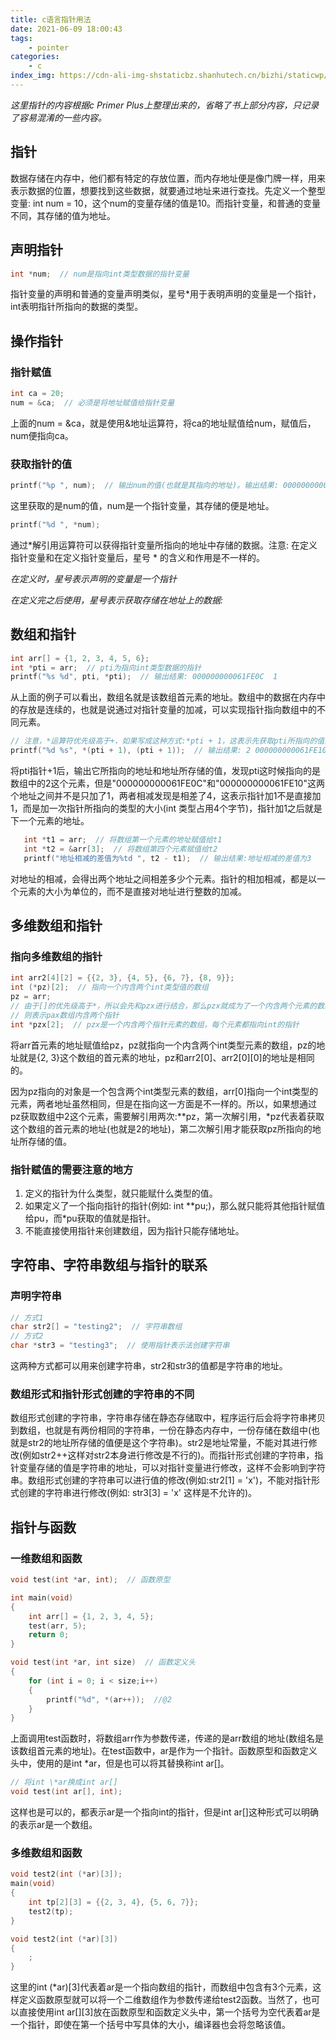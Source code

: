 ```yaml
---
title: c语言指针用法
date: 2021-06-09 18:00:43
tags: 
    - pointer
categories:
    - c
index_img: https://cdn-ali-img-shstaticbz.shanhutech.cn/bizhi/staticwp/202105/58ecbeb7dbd1e25a1e063d6c7f47037b--3853100870.jpg
---
```


*这里指针的内容根据c Primer Plus上整理出来的，省略了书上部分内容，只记录了容易混淆的一些内容。*
<!-- more -->



## 指针

数据存储在内存中，他们都有特定的存放位置，而内存地址便是像门牌一样，用来表示数据的位置，想要找到这些数据，就要通过地址来进行查找。先定义一个整型变量: int num = 10，这个num的变量存储的值是10。而指针变量，和普通的变量不同，其存储的值为地址。

## 声明指针

```c
int *num;  // num是指向int类型数据的指针变量
```

指针变量的声明和普通的变量声明类似，星号*用于表明声明的变量是一个指针，int表明指针所指向的数据的类型。

## 操作指针

### 指针赋值

```c
int ca = 20;
num = &ca;  // 必须是将地址赋值给指针变量
```

上面的num = &ca，就是使用&地址运算符，将ca的地址赋值给num，赋值后，num便指向ca。

### 获取指针的值

```c
printf("%p ", num);  // 输出num的值(也就是其指向的地址)。输出结果: 000000000061FE14
```

这里获取的是num的值，num是一个指针变量，其存储的便是地址。

```c
printf("%d ", *num);
```

通过*解引用运算符可以获得指针变量所指向的地址中存储的数据。注意: 在定义指针变量和在定义指针变量后，星号 * 的含义和作用是不一样的。

*在定义时，星号表示声明的变量是一个指针*

*在定义完之后使用，星号表示获取存储在地址上的数据:*

## 数组和指针

```c
int arr[] = {1, 2, 3, 4, 5, 6};
int *pti = arr;  // pti为指向int类型数据的指针
printf("%s %d", pti, *pti);  // 输出结果: 000000000061FE0C  1
```

从上面的例子可以看出，数组名就是该数组首元素的地址。数组中的数据在内存中的存放是连续的，也就是说通过对指针变量的加减，可以实现指针指向数组中的不同元素。

```c
// 注意，*运算符优先级高于+，如果写成这种方式:*pti + 1，这表示先获取pti所指向的值然后再加1
printf("%d %s", *(pti + 1), (pti + 1));  // 输出结果: 2 000000000061FE10
```

将pti指针+1后，输出它所指向的地址和地址所存储的值，发现pti这时候指向的是数组中的2这个元素，但是"000000000061FE0C"和"000000000061FE10"这两个地址之间并不是只加了1，两者相减发现是相差了4，这表示指针加1不是直接加1，而是加一次指针所指向的类型的大小(int 类型占用4个字节)，指针加1之后就是下一个元素的地址。

```c
   int *t1 = arr;  // 将数组第一个元素的地址赋值给t1
   int *t2 = &arr[3];  // 将数组第四个元素赋值给t2
   printf("地址相减的差值为%td ", t2 - t1);  // 输出结果:地址相减的差值为3
```

对地址的相减，会得出两个地址之间相差多少个元素。指针的相加相减，都是以一个元素的大小为单位的，而不是直接对地址进行整数的加减。

## 多维数组和指针

### 指向多维数组的指针

```c
int arr2[4][2] = {{2, 3}, {4, 5}, {6, 7}, {8, 9}};
int (*pz)[2];  // 指向一个内含两个int类型值的数组
pz = arr;
// 由于[]的优先级高于*，所以会先和pzx进行结合，那么pzx就成为了一个内含两个元素的数组，*
// 则表示pax数组内含两个指针
int *pzx[2];  // pzx是一个内含两个指针元素的数组，每个元素都指向int的指针
```

将arr首元素的地址赋值给pz，pz就指向一个内含两个int类型元素的数组，pz的地址就是{2, 3}这个数组的首元素的地址，pz和arr2\[0\]、arr2\[0\]\[0\]的地址是相同的。

因为pz指向的对象是一个包含两个int类型元素的数组，arr[0]指向一个int类型的元素，两者地址虽然相同，但是在指向这一方面是不一样的。所以，如果想通过pz获取数组中2这个元素，需要解引用两次:\*\*pz，第一次解引用，*pz代表着获取这个数组的首元素的地址(也就是2的地址)，第二次解引用才能获取pz所指向的地址所存储的值。

### 指针赋值的需要注意的地方

1. 定义的指针为什么类型，就只能赋什么类型的值。
2. 如果定义了一个指向指针的指针(例如: int **pu;)，那么就只能将其他指针赋值给pu，而\*pu获取的值就是指针。
3. 不能直接使用指针来创建数组，因为指针只能存储地址。

## 字符串、字符串数组与指针的联系

### 声明字符串

```c
// 方式1
char str2[] = "testing2";  // 字符串数组
// 方式2
char *str3 = "testing3";  // 使用指针表示法创建字符串

```

这两种方式都可以用来创建字符串，str2和str3的值都是字符串的地址。

### 数组形式和指针形式创建的字符串的不同

数组形式创建的字符串，字符串存储在静态存储取中，程序运行后会将字符串拷贝到数组，也就是有两份相同的字符串，一份在静态内存中，一份存储在数组中(也就是str2的地址所存储的值便是这个字符串)。str2是地址常量，不能对其进行修改(例如str2++这样对str2本身进行修改是不行的)。而指针形式创建的字符串，指针变量存储的值是字符串的地址，可以对指针变量进行修改，这样不会影响到字符串。数组形式创建的字符串可以进行值的修改(例如:str2[1]  = 'x')，不能对指针形式创建的字符串进行修改(例如: str3[3] = 'x' 这样是不允许的)。

## 指针与函数

### 一维数组和函数

```c
void test(int *ar, int);  // 函数原型

int main(void)
{
    int arr[] = {1, 2, 3, 4, 5};
    test(arr, 5);
    return 0;
}

void test(int *ar, int size)  // 函数定义头
{
    for (int i = 0; i < size;i++)
    {
        printf("%d", *(ar++));  //@2
    }
}
```

上面调用test函数时，将数组arr作为参数传递，传递的是arr数组的地址(数组名是该数组首元素的地址)。在test函数中，ar是作为一个指针。函数原型和函数定义头中，使用的是int \*ar，但是也可以将其替换称int ar[]。

```c
// 将int \*ar换成int ar[]
void test(int ar[], int);
```

这样也是可以的，都表示ar是一个指向int的指针，但是int ar[]这种形式可以明确的表示ar是一个数组。

### 多维数组和函数

```c
void test2(int (*ar)[3]);
main(void)
{
	int tp[2][3] = {{2, 3, 4}, {5, 6, 7}};
	test2(tp);
}

void test2(int (*ar)[3])
{
	;
}

```

这里的int (\*ar)[3]代表着ar是一个指向数组的指针，而数组中包含有3个元素，这样定义函数原型就可以将一个二维数组作为参数传递给test2函数。当然了，也可以直接使用int ar[\]\[3\]放在函数原型和函数定义头中，第一个括号为空代表着ar是一个指针，即使在第一个括号中写具体的大小，编译器也会将忽略该值。